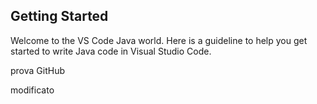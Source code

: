 ## Getting Started

Welcome to the VS Code Java world. Here is a guideline to help you get started to write Java code in Visual Studio Code.

prova GitHub

modificato 
